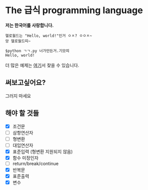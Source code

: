 # The 급식 programming language
**저는 한국어를 사랑합니다.**


```text
헬로월드는 "Hello, world!"인거 ㅇㅈ? ㅇㅇㅈ~
앙 헬로월드띠~
```

```text
$python ㄱㄱ.py 너가만든거.기모띠
Hello, world!
```

더 많은 예제는  [여기](https://github.com/GeubsikLang/GeubsikPy/tree/master/tests)서 찾을 수 있습니다.

## 써보고싶어요?
그러지 마세요

## 해야 할 것들
 - [x] 조건문
 - [ ] 삼항연산자
 - [ ] 형변환
 - [ ] 대입연산자
 - [x] 표준입력 (형변환 지원되지 않음)
 - [x] 함수 미정인자
 - [ ] return/break/continue
 - [x] 반복문
 - [x] 표준출력
 - [x] 변수
